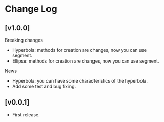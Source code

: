 # Change Log

## [v1.0.0]

Breaking changes
- Hyperbola: methods for creation are changes, now you can use segment.
- Ellipse: methods for creation are changes, now you can use segment.

News
- Hyperbola: you can have some characteristics of the hyperbola.
- Add some test and bug fixing.

## [v0.0.1]
- First release.

